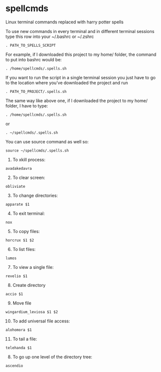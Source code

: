 # spellcmds
Linux terminal commands replaced with harry potter spells

To use new commands in every terminal and in different terminal sessions type this row into your ~/.bashrc or ~/.zshrc 
```
. PATH_TO_SPELLS_SCRIPT 
```
For example, if I downloaded this project to my home/ folder, the command to put into bashrc would be:
```
. /home/spellcmds/.spells.sh 
```

If you want to run the script in a single terminal session you just have to go to the location where you've downloaded the project and run 
```
. PATH_TO_PROJECT/.spells.sh
```

The same way like above one, if I downloaded the project to my home/ folder, I have to type:
```
. /home/spellcmds/.spells.sh
```

or 

```
. ~/spellcmds/.spells.sh
```

You can use source command as well so:

```
source ~/spellcmds/.spells.sh 
```

1. To xkill process:
```
avadakedavra
```
2. To clear screen:
```
obliviate
```
3. To change directories:
```
apparate $1
```
4. To exit terminal:
```
nox
```
5. To copy files:
```
horcrux $1 $2
```
6. To list files:
```
lumos
```
7. To view a single file:
```
revelio $1
```
8. Create directory
```
accio $1
```
9. Move file
```
wingardium_leviosa $1 $2
```
10. To add universal file access:
```
alohomora $1
```
11. To tail a file:
```
telehanda $1
```
8. To go up one level of the directory tree:
```
ascendio
```
